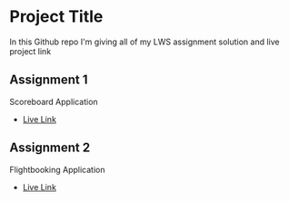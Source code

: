 
# Project Title
In this Github repo I'm giving all of my LWS assignment solution and live project link 


## Assignment 1 

 Scoreboard Application

 - [Live Link](https://scoreboardapplicatio.com)
 
##  Assignment 2 

Flightbooking Application

- [Live Link](https://flight-booking-application-qp8thvyl6.vercel.app/)